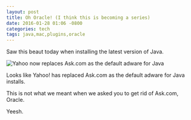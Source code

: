 ```yaml
---
layout: post
title: Oh Oracle! (I think this is becoming a series)
date: 2016-01-28 01:06 -0800
categories: tech
tags: java,mac,plugins,oracle
---
```


Saw this beaut today when installing the latest version of Java.

![Yahoo now replaces Ask.com as the default adware for Java](http://sohailmamdani.github.com/img/oh-oracle.jpg)

Looks like Yahoo! has replaced Ask.com as the default adware for Java installs. 

This is not what we meant when we asked you to get rid of Ask.com, Oracle. 

Yeesh.